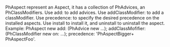 PhAspect represent an Aspect, it has a collection of PhAdvices, an PhClassModifiers.
Use add: to add advices.
Use addClassModifier: to add a classModifier.
Use precedence: to specify the desired precedence on the installed aspects.
Use install to install it, and uninstall to uninstall the aspect.
Example:
	PhAspect new
		add: (PhAdvice new ...);
		addClassMofifier: (PhClassModifier new on: ...);
		precedence: 'PhAspectBigger+ PhAspectFoo'.